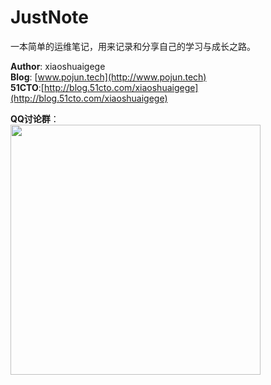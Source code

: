 # JustNote
一本简单的运维笔记，用来记录和分享自己的学习与成长之路。

**Author**: xiaoshuaigege  
**Blog**: [www.pojun.tech](http://www.pojun.tech)  
**51CTO**:[http://blog.51cto.com/xiaoshuaigege](http://blog.51cto.com/xiaoshuaigege)  



**QQ讨论群**：  
<img src="http://ot2trm1s2.bkt.clouddn.com/QQ%E7%BE%A4%E4%BA%8C%E7%BB%B4%E7%A0%81.png" height="400px" />   

<!--**个人微信公众号**：  
<img src="http://ot2trm1s2.bkt.clouddn.com/linuxtianya.jpg" />


欢迎关注个人微信公众号，以及加入QQ讨论群，在这里你可以获取到众多的免费学习资源，并且可以与众多Linuxer一起学习进步。-->
